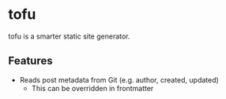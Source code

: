 # tofu
tofu is a smarter static site generator.

## Features
- Reads post metadata from Git (e.g. author, created, updated)
    - This can be overridden in frontmatter

